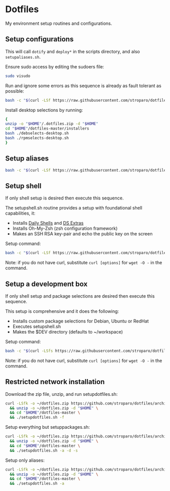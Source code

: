 # Dotfiles

My environment setup routines and configurations.

## Setup configurations

This will call ```dotify``` and ```deploy*``` in the scripts directory, and also ```setupaliases.sh```. 

Ensure sudo access by editing the sudoers file:

```bash
sudo visudo
```

Run and ignore some errors as this sequence is already as fault tolerant as possible:

```bash
bash -c "$(curl -LSf https://raw.githubusercontent.com/stroparo/dotfiles/master/setupdotfiles.sh)" dummy -f
```

Install desktop selections by running:

```bash
{
unzip -o "$HOME"/.dotfiles.zip -d "$HOME"
cd "$HOME"/dotfiles-master/installers
bash ./debselects-desktop.sh
bash ./rpmselects-desktop.sh
}

```

## Setup aliases

```bash
bash -c "$(curl -LSf https://raw.githubusercontent.com/stroparo/dotfiles/master/setupaliases.sh)"
```

## Setup shell

If only shell setup is desired then execute this sequence.

The setupshell.sh routine provides a setup with foundational shell capabilities, it:

* Installs [Daily Shells](http://stroparo.github.io/ds/) and [DS Extras](https://github.com/stroparo/ds-extras)
* Installs Oh-My-Zsh (zsh configuration framework)
* Makes an SSH RSA key-pair and echo the public key on the screen

Setup command:

```bash
bash -c "$(curl -LSf https://raw.githubusercontent.com/stroparo/dotfiles/master/setupshell.sh)"
```

Note: if you do not have curl, substitute ```curl [options]``` for ```wget -O -``` in the command.

## Setup a development box

If only shell setup and package selections are desired then execute this sequence.

This setup is comprehensive and it does the following:

* Installs custom package selections for Debian, Ubuntu or RedHat
* Executes setupshell.sh
* Makes the $DEV directory (defaults to ~/workspace)

Setup command:

```bash
bash -c "$(curl -LSfs https://raw.githubusercontent.com/stroparo/dotfiles/master/setuppackages.sh)"
```

Note: if you do not have curl, substitute ```curl [options]``` for ```wget -O -``` in the command.

## Restricted network installation

Download the zip file, unzip, and run setupdotfiles.sh:

```bash
curl -LSfk -o ~/dotfiles.zip https://github.com/stroparo/dotfiles/archive/master.zip \
  && unzip -o ~/dotfiles.zip -d "$HOME" \
  && cd "$HOME"/dotfiles-master \
  && ./setupdotfiles.sh -f
```

Setup everything but setuppackages.sh:
```bash
curl -LSfk -o ~/dotfiles.zip https://github.com/stroparo/dotfiles/archive/master.zip \
  && unzip -o ~/dotfiles.zip -d "$HOME" \
  && cd "$HOME"/dotfiles-master \
  && ./setupdotfiles.sh -a -d -s
```

Setup only aliases:

```bash
curl -LSfk -o ~/dotfiles.zip https://github.com/stroparo/dotfiles/archive/master.zip \
  && unzip -o ~/dotfiles.zip -d "$HOME" \
  && cd "$HOME"/dotfiles-master \
  && ./setupdotfiles.sh -a
```

